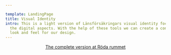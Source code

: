 ```yaml
---

template: LandingPage
title: Visual Identity
intro: This is a light version of Länsförsäkringars visual identity focusing on
  the digital aspects. With the help of these tools we can create a consistent
  look and feel for our design.
---
```

<div style="text-align:center">

[The complete version at Röda rummet](https://cloud.brandmaster.com/brandcenter/se/lansforsakringar/)

</div>